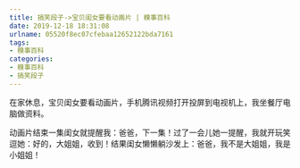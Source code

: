 ```yaml
---
title: 搞笑段子->宝贝闺女要看动画片 | 糗事百科
date: 2019-12-18 18:31:08
urlname: 05520f8ec07cfebaa12652122bda7161
tags: 
- 糗事百科
categories:
- 糗事百科
- 搞笑段子
---
```

在家休息，宝贝闺女要看动画片，手机腾讯视频打开投屏到电视机上，我坐餐厅电脑做资料。

动画片结束一集闺女就提醒我：爸爸，下一集！过了一会儿她一提醒，我就开玩笑逗她：好的，大姐姐，收到！结果闺女懒懒躺沙发上：爸爸，我不是大姐姐，我是小姐姐！


